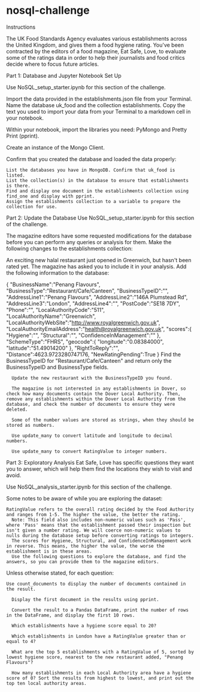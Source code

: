 # nosql-challenge

Instructions


The UK Food Standards Agency evaluates various establishments across the United Kingdom, and gives them a food hygiene rating. You've been contracted by the editors of a food magazine, Eat Safe, Love, to evaluate some of the ratings data in order to help their journalists and food critics decide where to focus future articles.

Part 1: Database and Jupyter Notebook Set Up

Use NoSQL_setup_starter.ipynb for this section of the challenge.

  Import the data provided in the establishments.json file from your Terminal. Name the database uk_food and the collection establishments. Copy the text you used to import your data from your Terminal to a markdown cell in your notebook.
  
  Within your notebook, import the libraries you need: PyMongo and Pretty Print (pprint).
  
  Create an instance of the Mongo Client.
  
  Confirm that you created the database and loaded the data properly:
  
    List the databases you have in MongoDB. Confirm that uk_food is listed.
    List the collection(s) in the database to ensure that establishments is there.
    Find and display one document in the establishments collection using find_one and display with pprint.
    Assign the establishments collection to a variable to prepare the collection for use.

Part 2: Update the Database
Use NoSQL_setup_starter.ipynb for this section of the challenge.

  The magazine editors have some requested modifications for the database before you can perform any queries or analysis for them. Make the following changes to the establishments collection:
  
  An exciting new halal restaurant just opened in Greenwich, but hasn't been rated yet. The magazine has asked you to include it in your analysis. Add the following information to the database:
  
  {
      "BusinessName":"Penang Flavours",
      "BusinessType":"Restaurant/Cafe/Canteen",
      "BusinessTypeID":"",
      "AddressLine1":"Penang Flavours",
      "AddressLine2":"146A Plumstead Rd",
      "AddressLine3":"London",
      "AddressLine4":"",
      "PostCode":"SE18 7DY",
      "Phone":"",
      "LocalAuthorityCode":"511",
      "LocalAuthorityName":"Greenwich",
      "LocalAuthorityWebSite":"http://www.royalgreenwich.gov.uk",
      "LocalAuthorityEmailAddress":"health@royalgreenwich.gov.uk",
      "scores":{
          "Hygiene":"",
          "Structural":"",
          "ConfidenceInManagement":""
      },
      "SchemeType":"FHRS",
      "geocode":{
          "longitude":"0.08384000",
          "latitude":"51.49014200"
      },
      "RightToReply":"",
      "Distance":4623.9723280747176,
      "NewRatingPending":True
  }
    Find the BusinessTypeID for "Restaurant/Cafe/Canteen" and return only the BusinessTypeID and BusinessType fields.
    
      Update the new restaurant with the BusinessTypeID you found.
      
      The magazine is not interested in any establishments in Dover, so check how many documents contain the Dover Local Authority. Then, remove any establishments within the Dover Local Authority from the database, and check the number of documents to ensure they were deleted.
      
      Some of the number values are stored as strings, when they should be stored as numbers.
      
      Use update_many to convert latitude and longitude to decimal numbers.
      
      Use update_many to convert RatingValue to integer numbers.

Part 3: Exploratory Analysis
  Eat Safe, Love has specific questions they want you to answer, which will help them find the locations they wish to visit and avoid.
  
  Use NoSQL_analysis_starter.ipynb for this section of the challenge.
  
  Some notes to be aware of while you are exploring the dataset:
  
    RatingValue refers to the overall rating decided by the Food Authority and ranges from 1-5. The higher the value, the better the rating.
      Note: This field also includes non-numeric values such as 'Pass', where 'Pass' means that the establishment passed their inspection but isn't given a number rating. We will coerce non-numeric values to nulls during the database setup before converting ratings to integers.
      The scores for Hygiene, Structural, and ConfidenceInManagement work in reverse. This means, the higher the value, the worse the establishment is in these areas.
      Use the following questions to explore the database, and find the answers, so you can provide them to the magazine editors.
  
  Unless otherwise stated, for each question:
  
    Use count_documents to display the number of documents contained in the result.
    
      Display the first document in the results using pprint.
      
      Convert the result to a Pandas DataFrame, print the number of rows in the DataFrame, and display the first 10 rows.
      
      Which establishments have a hygiene score equal to 20?
      
      Which establishments in London have a RatingValue greater than or equal to 4?
      
      What are the top 5 establishments with a RatingValue of 5, sorted by lowest hygiene score, nearest to the new restaurant added, "Penang Flavours"?
      
      How many establishments in each Local Authority area have a hygiene score of 0? Sort the results from highest to lowest, and print out the top ten local authority areas.
